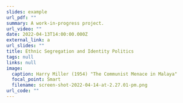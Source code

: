 ```yaml
---
slides: example
url_pdf: ""
summary: A work-in-progress project.
url_video: ""
date: 2022-04-13T14:00:00.000Z
external_link: a
url_slides: ""
title: Ethnic Segregation and Identity Politics
tags: null
links: null
image:
  caption: Harry Miller (1954) "The Communist Menace in Malaya"
  focal_point: Smart
  filename: screen-shot-2022-04-14-at-2.27.01-pm.png
url_code: ""
---
```

